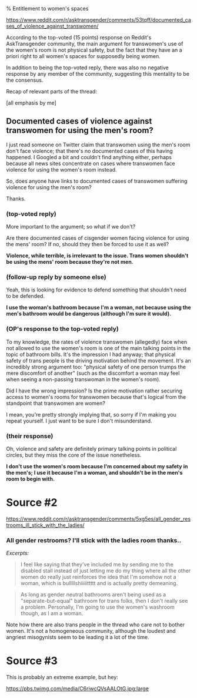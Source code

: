 % Entitlement to women's spaces

https://www.reddit.com/r/asktransgender/comments/53tqff/documented_cases_of_violence_against_transwomen/

According to the top-voted (15 points) response on Reddit's
AskTransgender community, the main argument for transwomen's use of
the women's room is not physical safety, but the fact that they have
an a priori right to all women's spaces for supposedly being women.

In addition to being the top-voted reply, there was also no negative
response by any member of the community, suggesting this mentality to
be the consensus.

Recap of relevant parts of the thread:

[all emphasis by me]

## Documented cases of violence against transwomen for using the men's room?

I just read someone on Twitter claim that transwomen using the men's
room don't face violence; that there's no documented cases of this
having happened. I Googled a bit and couldn't find anything either,
perhaps because all news sites concentrate on cases where transwomen
face violence for using the women's room instead.

So, does anyone have links to documented cases of transwomen suffering
violence for using the men's room?

Thanks.

### (top-voted reply)

More important to the argument; so what if we don't?

Are there documented cases of cisgender women facing violence for
using the mens' room? If no, should they then be forced to use it as
well?

**Violence, while terrible, is irrelevant to the issue. Trans women
shouldn't be using the mens' room because they're not men.**

### (follow-up reply by someone else)

Yeah, this is looking for evidence to defend something that shouldn't
need to be defended.

**I use the woman's bathroom because I'm a woman, not because using
the men's bathroom would be dangerous (although I'm sure it would).**

### (OP's response to the top-voted reply)

To my knowledge, the rates of violence transwomen (allegedly) face
when not allowed to use the women's room is one of the main talking
points in the topic of bathroom bills. It's the impression I had
anyway; that physical safety of trans people is the driving motivation
behind the movement. It's an incredibly strong argument too: "physical
safety of one person trumps the mere discomfort of another" (such as
the discomfort a woman may feel when seeing a non-passing transwoman
in the women's room).

Did I have the wrong impression? Is the prime motivation rather
securing access to women's rooms for transwomen because that's logical
from the standpoint that transwomen are women?

I mean, you're pretty strongly implying that, so sorry if I'm making
you repeat yourself. I just want to be sure I don't misunderstand.

### (their response)

Oh, violence and safety are definitely primary talking points in
political circles, but they miss the core of the issue nonetheless.

**I don't use the women's room because I'm concerned about my safety
in the men's; I use it because I'm a woman, and shouldn't be in the
men's room to begin with.**


# Source #2

https://www.reddit.com/r/asktransgender/comments/5xg5es/all_gender_restrooms_ill_stick_with_the_ladies/

### All gender restrooms? I'll stick with the ladies room thanks..

*Excerpts:*

> I feel like saying that they've included me by sending me to the
> disabled stall instead of just letting me do my thing where all the
> other women do really just reinforces the idea that I'm somehow not
> a woman, which is bulllllshiiiiittttt and is actually pretty
> demeaning.

> As long as gender neutral bathrooms aren't being used as a
> "separate-but-equal" bathroom for trans folks, then I don't really
> see a problem. Personally, I'm going to use the women's washroom
> though, as I am a woman.

Note how there are also trans people in the thread who care not to
bother women.  It's not a homogeneous community, although the loudest
and angriest misogynists seem to be leading it a lot of the time.


# Source #3

This is probably an extreme example, but hey:

https://pbs.twimg.com/media/C6riwcQVsAALOtG.jpg:large
